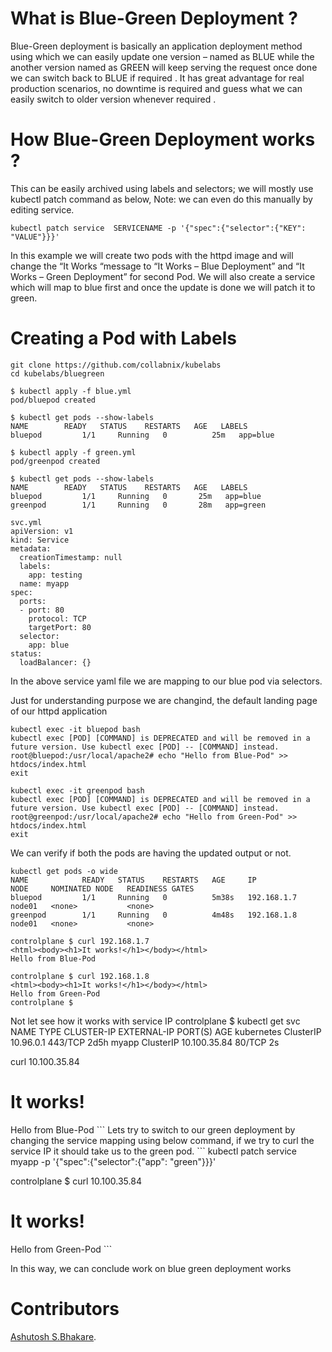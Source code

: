 # What is Blue-Green Deployment ? 
Blue-Green deployment is basically an application deployment method using which we can easily update one version – named as BLUE while the another version named as GREEN will keep serving the request once done we can switch back to BLUE if required . It has great advantage for real production scenarios, no downtime is required and guess what we can easily switch to older version whenever required .

# How Blue-Green Deployment works ? 
This can be easily archived using labels and selectors; we will mostly use kubectl patch command as below, Note: we can even do this manually by editing service.
```
kubectl patch service  SERVICENAME -p '{"spec":{"selector":{"KEY": "VALUE"}}}'
``` 
In this example we will create two pods with the httpd image and will change the “It Works “message to “It Works – Blue Deployment” and “It Works – Green Deployment” for second Pod. We will also create a service which will map to blue first and once the update is done we will patch it to green. 

# Creating a Pod with Labels
```
git clone https://github.com/collabnix/kubelabs
cd kubelabs/bluegreen
```
```
$ kubectl apply -f blue.yml 
pod/bluepod created
```

```
$ kubectl get pods --show-labels
NAME        READY   STATUS    RESTARTS   AGE   LABELS
bluepod         1/1     Running   0          25m   app=blue

$ kubectl apply -f green.yml 
pod/greenpod created
```

```
$ kubectl get pods --show-labels
NAME        READY   STATUS    RESTARTS   AGE   LABELS
bluepod         1/1     Running   0       25m   app=blue
greenpod        1/1     Running   0       28m   app=green
```

```
svc.yml
apiVersion: v1
kind: Service
metadata:
  creationTimestamp: null
  labels:
    app: testing
  name: myapp
spec:
  ports:
  - port: 80
    protocol: TCP
    targetPort: 80
  selector:
    app: blue
status:
  loadBalancer: {}
```
In the above service yaml file we are mapping to our blue pod  via selectors. 

Just for understanding purpose we are changind, the default landing page of our httpd application
```
kubectl exec -it bluepod bash
kubectl exec [POD] [COMMAND] is DEPRECATED and will be removed in a future version. Use kubectl exec [POD] -- [COMMAND] instead.
root@bluepod:/usr/local/apache2# echo "Hello from Blue-Pod" >> htdocs/index.html 
exit
```
```
kubectl exec -it greenpod bash
kubectl exec [POD] [COMMAND] is DEPRECATED and will be removed in a future version. Use kubectl exec [POD] -- [COMMAND] instead.
root@greenpod:/usr/local/apache2# echo "Hello from Green-Pod" >> htdocs/index.html 
exit
```
We can verify if both the pods are having the updated output or not. 
```
kubectl get pods -o wide
NAME            READY   STATUS    RESTARTS   AGE     IP            NODE     NOMINATED NODE   READINESS GATES
bluepod         1/1     Running   0          5m38s   192.168.1.7   node01   <none>           <none>
greenpod        1/1     Running   0          4m48s   192.168.1.8   node01   <none>           <none>

controlplane $ curl 192.168.1.7
<html><body><h1>It works!</h1></body></html>
Hello from Blue-Pod

controlplane $ curl 192.168.1.8
<html><body><h1>It works!</h1></body></html>
Hello from Green-Pod
controlplane $ 
```
Not let see how it works with service IP 
controlplane $ kubectl get svc
NAME         TYPE        CLUSTER-IP     EXTERNAL-IP   PORT(S)   AGE
kubernetes   ClusterIP   10.96.0.1      <none>        443/TCP   2d5h
myapp        ClusterIP   10.100.35.84   <none>        80/TCP    2s

curl 10.100.35.84
<html><body><h1>It works!</h1></body></html>
Hello from Blue-Pod
```
Lets try to switch to our green deployment by changing the service mapping using below command, if we try to curl the service IP it should take us to the green pod. 
```
kubectl patch service myapp -p '{"spec":{"selector":{"app": "green"}}}'

controlplane $ curl 10.100.35.84
<html><body><h1>It works!</h1></body></html>
Hello from Green-Pod
```

In this way, we can conclude work on blue green deployment works

# Contributors
[Ashutosh S.Bhakare](https://www.linkedin.com/in/abhakare/).


